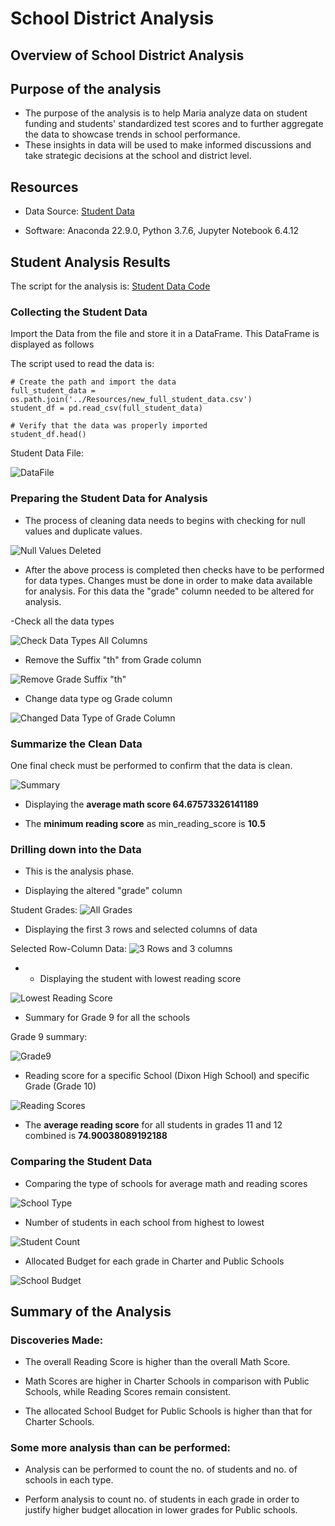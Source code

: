 # School District Analysis

## Overview of School District Analysis

## Purpose of the analysis

- The purpose of the analysis is to help Maria analyze data on student funding and students' standardized test scores and to further aggregate the data to showcase trends in school performance.
- These insights in data will be used to make informed discussions and take strategic decisions at the school and district level.

## Resources

- Data Source: [Student Data](https://github.com/manasidek/School_District_Analysis/blob/main/Student_Data_Challenge_Starter_Code/Resources/new_full_student_data.csv)

- Software: Anaconda 22.9.0, Python 3.7.6, Jupyter Notebook 6.4.12

## Student Analysis Results

The script for the analysis is: [Student Data Code](https://github.com/manasidek/School_District_Analysis/tree/main/Student_Data_Challenge_Starter_Code/Solved)


### Collecting the Student Data

Import the Data from the file and store it in a DataFrame. This DataFrame is displayed as follows

The script used to read the data is:
```
# Create the path and import the data
full_student_data = os.path.join('../Resources/new_full_student_data.csv')
student_df = pd.read_csv(full_student_data)

# Verify that the data was properly imported
student_df.head()
```

Student Data File:

![DataFile](https://github.com/manasidek/School_District_Analysis/blob/main/Images/Student_Data.png)


### Preparing the Student Data for Analysis

- The process of cleaning data needs to begins with checking for null values and duplicate values.

![Null Values Deleted](https://github.com/manasidek/School_District_Analysis/blob/main/Images/Deleted_Null_Values.png)


- After the above process is completed then checks have to be performed for data types. Changes must be done in order to make data available for analysis. For this data the "grade" column needed to be altered for analysis.

-Check all the data types

![Check Data Types All Columns](https://github.com/manasidek/School_District_Analysis/blob/main/Images/check_data_types.png)

- Remove the Suffix "th" from Grade column

![Remove Grade Suffix "th"](https://github.com/manasidek/School_District_Analysis/blob/main/Images/remove_suffix_grade.png)

- Change data type og Grade column

![Changed Data Type of Grade Column](https://github.com/manasidek/School_District_Analysis/blob/main/Images/changed_data%20_type_grade.png)


### Summarize the Clean Data

One final check must be performed to confirm that the data is clean.

![Summary](https://github.com/manasidek/School_District_Analysis/blob/main/Images/describe_data.png)

- Displaying the **average math score 64.67573326141189**

- The **minimum reading score** as min_reading_score is **10.5**


### Drilling down into the Data

- This is the analysis phase. 

- Displaying the altered "grade" column

Student Grades:
![All Grades](https://github.com/manasidek/School_District_Analysis/blob/main/Images/modified_grade_column.png)

- Displaying the first 3 rows and selected columns of data

Selected Row-Column Data:
![3 Rows and 3 columns](https://github.com/manasidek/School_District_Analysis/blob/main/Images/iloc_function.png)

- - Displaying the student with lowest reading score

![Lowest Reading Score](https://github.com/manasidek/School_District_Analysis/blob/main/Images/min_read_loc.png)


- Summary for Grade 9 for all the schools

Grade 9 summary:

![Grade9](https://github.com/manasidek/School_District_Analysis/blob/main/Images/grade9_describe.png)


- Reading score for a specific School (Dixon High School) and specific Grade (Grade 10)

![Reading Scores](https://github.com/manasidek/School_District_Analysis/blob/main/Images/loc_conditionals.png)

- The **average reading score** for all students in grades 11 and 12 combined is **74.90038089192188**

### Comparing the Student Data

- Comparing the type of schools for average math and reading scores

![School Type](https://github.com/manasidek/School_District_Analysis/blob/main/Images/groupby_mean.png)

- Number of students in each school from highest to lowest

![Student Count](https://github.com/manasidek/School_District_Analysis/blob/main/Images/groupby_count_sort_values.png)

- Allocated Budget for each grade in Charter and Public Schools

![School Budget](https://github.com/manasidek/School_District_Analysis/blob/main/Images/groupby_schoo_budget.png)


## Summary of the Analysis

### Discoveries Made:

- The overall Reading Score is higher than the overall Math Score.

- Math Scores are higher in Charter Schools in comparison with Public Schools, while Reading Scores remain consistent.

- The allocated School Budget for Public Schools is higher than that for Charter Schools.

### Some more analysis than can be performed:

- Analysis can be performed to count the no. of students and no. of schools in each type.

- Perform analysis to count no. of students in each grade in order to justify higher budget allocation in lower grades for Public schools.


